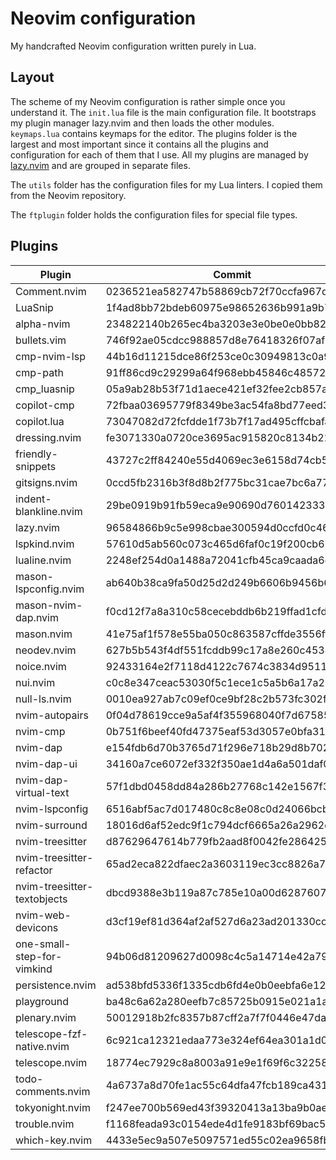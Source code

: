 # Neovim configuration

My handcrafted Neovim configuration written purely in Lua.

## Layout

The scheme of my Neovim configuration is rather simple once you understand it.
The `init.lua` file is the main configuration file. It bootstraps my plugin
manager lazy.nvim and then loads the other modules. `keymaps.lua` contains
keymaps for the editor. The plugins folder is the largest and most important
since it contains all the plugins and configuration for each of them that I use.
All my plugins are managed by [lazy.nvim](https://github.com/folke/lazy.nvim)
and are grouped in separate files.

The `utils` folder has the configuration files for my Lua linters. I copied them
from the Neovim repository.

The `ftplugin` folder holds the configuration files for special file types.

## Plugins

<!--plugin start-->

| Plugin                      | Commit                                   |
| --------------------------- | ---------------------------------------- |
| Comment.nvim                | 0236521ea582747b58869cb72f70ccfa967d2e89 |
| LuaSnip                     | 1f4ad8bb72bdeb60975e98652636b991a9b7475d |
| alpha-nvim                  | 234822140b265ec4ba3203e3e0be0e0bb826dff5 |
| bullets.vim                 | 746f92ae05cdcc988857d8e76418326f07af9494 |
| cmp-nvim-lsp                | 44b16d11215dce86f253ce0c30949813c0a90765 |
| cmp-path                    | 91ff86cd9c29299a64f968ebb45846c485725f23 |
| cmp_luasnip                 | 05a9ab28b53f71d1aece421ef32fee2cb857a843 |
| copilot-cmp                 | 72fbaa03695779f8349be3ac54fa8bd77eed3ee3 |
| copilot.lua                 | 73047082d72fcfdde1f73b7f17ad495cffcbafaa |
| dressing.nvim               | fe3071330a0720ce3695ac915820c8134b22d1b0 |
| friendly-snippets           | 43727c2ff84240e55d4069ec3e6158d74cb534b6 |
| gitsigns.nvim               | 0ccd5fb2316b3f8d8b2f775bc31cae7bc6a77a55 |
| indent-blankline.nvim       | 29be0919b91fb59eca9e90690d76014233392bef |
| lazy.nvim                   | 96584866b9c5e998cbae300594d0ccfd0c464627 |
| lspkind.nvim                | 57610d5ab560c073c465d6faf0c19f200cb67e6e |
| lualine.nvim                | 2248ef254d0a1488a72041cfb45ca9caada6d994 |
| mason-lspconfig.nvim        | ab640b38ca9fa50d25d2d249b6606b9456b628d5 |
| mason-nvim-dap.nvim         | f0cd12f7a8a310c58cecebddb6b219ffad1cfd0f |
| mason.nvim                  | 41e75af1f578e55ba050c863587cffde3556ffa6 |
| neodev.nvim                 | 627b5b543f4df551fcddb99c17a8e260c453400d |
| noice.nvim                  | 92433164e2f7118d4122c7674c3834d9511722ba |
| nui.nvim                    | c0c8e347ceac53030f5c1ece1c5a5b6a17a25b32 |
| null-ls.nvim                | 0010ea927ab7c09ef0ce9bf28c2b573fc302f5a7 |
| nvim-autopairs              | 0f04d78619cce9a5af4f355968040f7d675854a1 |
| nvim-cmp                    | 0b751f6beef40fd47375eaf53d3057e0bfa317e4 |
| nvim-dap                    | e154fdb6d70b3765d71f296e718b29d8b7026a63 |
| nvim-dap-ui                 | 34160a7ce6072ef332f350ae1d4a6a501daf0159 |
| nvim-dap-virtual-text       | 57f1dbd0458dd84a286b27768c142e1567f3ce3b |
| nvim-lspconfig              | 6516abf5ac7d017480c8c8e08c0d24066bcb8d43 |
| nvim-surround               | 18016d6af52edc9f1c794dcf6665a26a2962d2ee |
| nvim-treesitter             | d87629647614b779fb2aad8f0042fe2864253ea6 |
| nvim-treesitter-refactor    | 65ad2eca822dfaec2a3603119ec3cc8826a7859e |
| nvim-treesitter-textobjects | dbcd9388e3b119a87c785e10a00d62876077d23d |
| nvim-web-devicons           | d3cf19ef81d364af2af527d6a23ad201330ccfad |
| one-small-step-for-vimkind  | 94b06d81209627d0098c4c5a14714e42a792bf0b |
| persistence.nvim            | ad538bfd5336f1335cdb6fd4e0b0eebfa6e12f32 |
| playground                  | ba48c6a62a280eefb7c85725b0915e021a1a0749 |
| plenary.nvim                | 50012918b2fc8357b87cff2a7f7f0446e47da174 |
| telescope-fzf-native.nvim   | 6c921ca12321edaa773e324ef64ea301a1d0da62 |
| telescope.nvim              | 18774ec7929c8a8003a91e9e1f69f6c32258bbfe |
| todo-comments.nvim          | 4a6737a8d70fe1ac55c64dfa47fcb189ca431872 |
| tokyonight.nvim             | f247ee700b569ed43f39320413a13ba9b0aef0db |
| trouble.nvim                | f1168feada93c0154ede4d1fe9183bf69bac54ea |
| which-key.nvim              | 4433e5ec9a507e5097571ed55c02ea9658fb268a |

<!--plugin end-->
